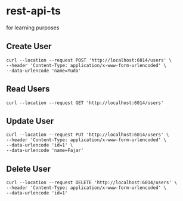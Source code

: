 # rest-api-ts
for learning purposes

## Create User
```text
curl --location --request POST 'http://localhost:6014/users' \
--header 'Content-Type: application/x-www-form-urlencoded' \
--data-urlencode 'name=Yuda'
```

## Read Users
```text
curl --location --request GET 'http://localhost:6014/users'
```

## Update User
```text
curl --location --request PUT 'http://localhost:6014/users' \
--header 'Content-Type: application/x-www-form-urlencoded' \
--data-urlencode 'id=1' \
--data-urlencode 'name=Fajar'
```

## Delete User
```text
curl --location --request DELETE 'http://localhost:6014/users' \
--header 'Content-Type: application/x-www-form-urlencoded' \
--data-urlencode 'id=1'
```